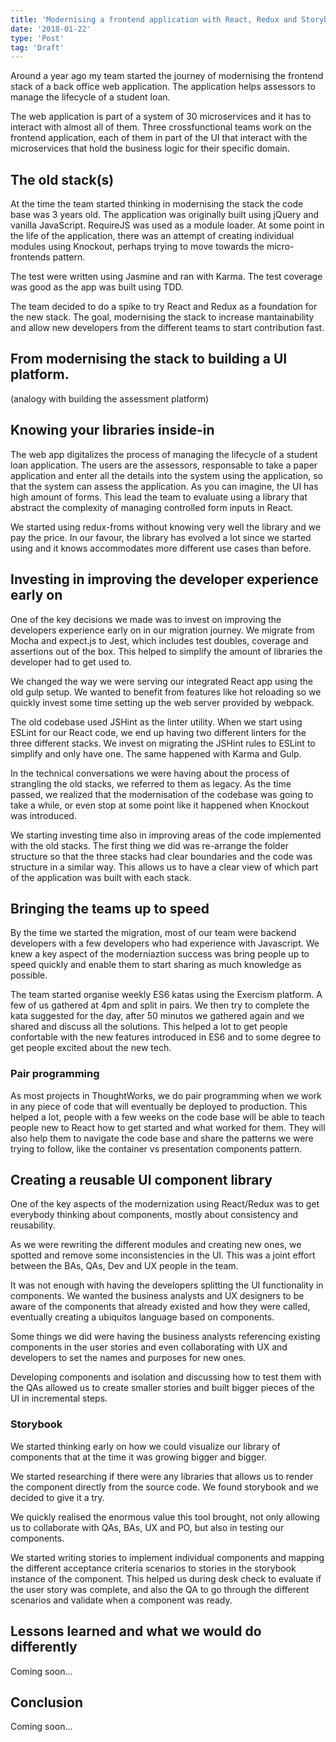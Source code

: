 ```yaml
---
title: 'Modernising a frontend application with React, Redux and Storybook'
date: '2018-01-22'
type: 'Post'
tag: 'Draft'
---
```


Around a year ago my team started the journey of modernising the frontend stack of a back office web application. The application helps assessors to manage the lifecycle of a student loan.

The web application is part of a system of 30 microservices and it has to interact with almost all of them. Three crossfunctional teams work on the frontend application, each of them in part of the UI that interact with the microservices that hold the business logic for their specific domain.

## The old stack(s)

At the time the team started thinking in modernising the stack the code base was 3 years old. The application was originally built using jQuery and vanilla JavaScript. RequireJS was used as a module loader. At some point in the life of the application, there was an attempt of creating individual modules using Knockout, perhaps trying to move towards the micro-frontends pattern.

The test were written using Jasmine and ran with Karma. The test coverage was good as the app was built using TDD.

The team decided to do a spike to try React and Redux as a foundation for the new stack. The goal, modernising the stack to increase mantainability and allow new developers from the different teams to start contribution fast.

## From modernising the stack to building a UI platform.

(analogy with building the assessment platform)

## Knowing your libraries inside-in

The web app digitalizes the process of managing the lifecycle of a student loan application. The users are the assessors, responsable to take a paper application and enter all the details into the system using the application, so that the system can assess the application. As you can imagine, the UI has high amount of forms. This lead the team to evaluate using a library that abstract the complexity of managing controlled form inputs in React.

We started using redux-froms without knowing very well the library and we pay the price. In our favour, the library has evolved a lot since we started using and it knows accommodates more different use cases than before.

## Investing in improving the developer experience early on

One of the key decisions we made was to invest on improving the developers experience early on in our migration journey. We migrate from Mocha and expect.js to Jest, which includes test doubles, coverage and assertions out of the box. This helped to simplify the amount of libraries the developer had to get used to.

We changed the way we were serving our integrated React app using the old gulp setup. We wanted to benefit from features like hot reloading so we quickly invest some time setting up the web server provided by webpack.

The old codebase used JSHint as the linter utility. When we start using ESLint for our React code, we end up having two different linters for the three different stacks. We invest on migrating the JSHint rules to ESLint to simplify and only have one. The same happened with Karma and Gulp.

In the technical conversations we were having about the process of strangling the old stacks, we referred to them as legacy. As the time passed, we realized that the modernisation of the codebase was going to take a while, or even stop at some point like it happened when Knockout was introduced.

We starting investing time also in improving areas of the code implemented with the old stacks. The first thing we did was re-arrange the folder structure so that the three stacks had clear boundaries and the code was structure in a similar way. This allows us to have a clear view of which part of the application was built with each stack.

<!-- Photo of folder structure -->

## Bringing the teams up to speed

By the time we started the migration, most of our team were backend developers with a few developers who had experience with Javascript. We knew a key aspect of the moderniaztion success was bring people up to speed quickly and enable them to start sharing as much knowledge as possible.

The team started organise weekly ES6 katas using the Exercism platform. A few of us gathered at 4pm and split in pairs. We then try to complete the kata suggested for the day, after 50 minutos we gathered again and we shared and discuss all the solutions. This helped a lot to get people confortable with the new features introduced in ES6 and to some degree to get people excited about the new tech.

### Pair programming

As most projects in ThoughtWorks, we do pair programming when we work in any piece of code that will eventually be deployed to production. This helped a lot, people with a few weeks on the code base will be able to teach people new to React how to get started and what worked for them. They will also help them to navigate the code base and share the patterns we were trying to follow, like the container vs presentation components pattern.

<!-- image of that pattern? -->

<!-- Katas -->

<!-- Mobbing -->

## Creating a reusable UI component library

One of the key aspects of the modernization using React/Redux was to get everybody thinking about components, mostly about consistency and reusability.

As we were rewriting the different modules and creating new ones, we spotted and remove some inconsistencies in the UI. This was a joint effort between the BAs, QAs, Dev and UX people in the team.

It was not enough with having the developers splitting the UI functionality in components. We wanted the business analysts and UX designers to be aware of the components that already existed and how they were called, eventually creating a ubiquitos language based on components.

Some things we did were having the business analysts referencing existing components in the user stories and even collaborating with UX and developers to set the names and purposes for new ones.

Developing components and isolation and discussing how to test them with the QAs allowed us to create smaller stories and built bigger pieces of the UI in incremental steps.

### Storybook

We started thinking early on how we could visualize our library of components that at the time it was growing bigger and bigger.

We started researching if there were any libraries that allows us to render the component directly from the source code. We found storybook and we decided to give it a try.

We quickly realised the enormous value this tool brought, not only allowing us to collaborate with QAs, BAs, UX and PO, but also in testing our components.

We started writing stories to implement individual components and mapping the different acceptance criteria scenarios to stories in the storybook instance of the component. This helped us during desk check to evaluate if the user story was complete, and also the QA to go through the different scenarios and validate when a component was ready.

<!-- [knobs] -->

## Lessons learned and what we would do differently

Coming soon...

## Conclusion

Coming soon...
